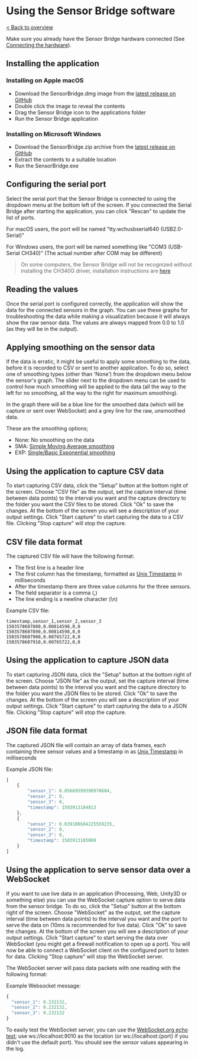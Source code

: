 # Using the Sensor Bridge software
[< Back to overview](README.md)

Make sure you already have the Sensor Bridge hardware connected (See [Connecting the hardware](hardware)).

## Installing the application

### Installing on Apple macOS

* Download the SensorBridge.dmg image from the [latest release on GitHub](https://github.com/sensorlab030/sensorbridge-client/releases/latest)
* Double click the image to reveal the contents
* Drag the Sensor Bridge icon to the applications folder
* Run the Sensor Bridge application

### Installing on Microsoft Windows

* Download the SensorBridge.zip archive from the [latest release on GitHub](https://github.com/sensorlab030/sensorbridge-client/releases/latest)
* Extract the contents to a suitable location
* Run the SensorBridge.exe 

## Configuring the serial port

Select the serial port that the Sensor Bridge is connected to using the dropdown menu at the bottom left of the screen. If you connected the Serial Bridge after starting the application, you can click "Rescan" to update the list of ports.

For macOS users, the port will be named "tty.wchusbserial640 (USB2.0-Serial)"

For Windows users, the port will be named something like "COM3 (USB-Serial CH340)" (The actual number after COM may be different)

> On some computers, the Sensor Bridge will not be recognized without installing the CH340G driver, installation instructions are [here](ch340G-driver.md)

## Reading the values

Once the serial port is configured correctly, the application will show the data for the connected sensors in the graph. You can use these graphs for troubleshooting the data while making a visualization because it will always show the raw sensor data. The values are always mapped from 0.0 to 1.0 (as they will be in the output).

## Applying smoothing on the sensor data

If the data is erratic, it might be useful to apply some smoothing to the data, before it is recorded to CSV or sent to another application. To do so, select one of smoothing types (other than 'None') from the dropdown menu below the sensor's graph. The slider next to the dropdown menu can be used to control how much smoothing will be applied to the data (all the way to the left for no smoothing, all the way to the right for maximum smoothing). 

In the graph there will be a blue line for the smoothed data (which will be capture or sent over WebSocket) and a grey line for the raw, unsmoothed data.

These are the smoothing options;

* None: No smoothing on the data
* SMA: [Simple Moving Average smoothing](https://en.wikipedia.org/wiki/Moving_average#Simple_moving_average)
* EXP: [Single/Basic Exponential smoothing](https://en.wikipedia.org/wiki/Exponential_smoothing#Basic_exponential_smoothing)

## Using the application to capture CSV data

To start capturing CSV data, click the "Setup" button at the bottom right of the screen. Choose "CSV file" as the output, set the capture interval (time between data points) to the interval you want and the capture directory to the folder you want the CSV files to be stored. Click "Ok" to save the changes. At the bottom of the screen you will see a description of your output settings. Click "Start capture" to start capturing the data to a CSV file. Clicking "Stop capture" will stop the capture.

## CSV file data format

The captured CSV file will have the following format:

* The first line is a header line 
* The first column has the timestamp, formatted as [Unix Timestamp](https://en.wikipedia.org/wiki/Unix_time) in milliseconds
* After the timestamp there are three value columns for the three sensors.
* The field separator is a comma (,)
* The line ending is a newline character (\n)

Example CSV file:

```text
timestamp,sensor_1,sensor_2,sensor_3
1503578607880,0.00814598,0,0
1503578607890,0.00814598,0,0
1503578607900,0.00765722,0,0
1503578607910,0.00765722,0,0
```

## Using the application to capture JSON data

To start capturing JSON data, click the "Setup" button at the bottom right of the screen. Choose "JSON file" as the output, set the capture interval (time between data points) to the interval you want and the capture directory to the folder you want the JSON files to be stored. Click "Ok" to save the changes. At the bottom of the screen you will see a description of your output settings. Click "Start capture" to start capturing the data to a JSON file. Clicking "Stop capture" will stop the capture.

## JSON file data format

The captured JSON file will contain an array of data frames, each containing three sensor values and a timestamp in  as [Unix Timestamp](https://en.wikipedia.org/wiki/Unix_time) in milliseconds

Example JSON file:

```javascript
[
    {
        "sensor_1": 0.05669599398970604,
        "sensor_2": 0,
        "sensor_3": 0,
        "timestamp": 1503913184813
    },
    {
        "sensor_1": 0.039100684225559235,
        "sensor_2": 0,
        "sensor_3": 0,
        "timestamp": 1503913185009
    }
]
```

## Using the application to serve sensor data over a WebSocket 

If you want to use live data in an application (Processing, Web, Unity3D or something else) you can use the WebSocket capture option to serve data from the sensor bridge. To do so, click the "Setup" button at the bottom right of the screen. Choose "WebSocket" as the output, set the capture interval (time between data points) to the interval you want and the port to serve the data on (10ms is recommended for live data). Click "Ok" to save the changes. At the bottom of the screen you will see a description of your output settings. Click "Start capture" to start serving the data over WebSocket (you might get a firewall notification to open up a port). You will now be able to connect a WebSocket client on the configured port to listen for data. Clicking "Stop capture" will stop the WebSocket server.

The WebSocket server will pass data packets with one reading with the following format:

Example Websocket message:

```javascript
{
  "sensor_1": 0.232132,
  "sensor_2": 0.232132,
  "sensor_3": 0.232132
}
```

To easily test the WebSocket server, you can use the [WebSocket.org echo test](https://www.websocket.org/echo.html); use ws://localhost:9010 as the location (or ws://localhost:{port} if you didn't use the default port). You should see the sensor values appearing in the log.